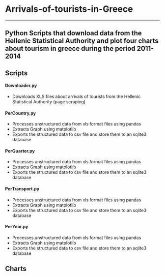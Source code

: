 # Arrivals-of-tourists-in-Greece
--------------------------------------------------------------------------------------------------------------------------------------------------
Python Scripts that download data from the Hellenic Statistical Authority and plot four charts about tourism in greece during the period 2011-2014
--------------------------------------------------------------------------------------------------------------------------------------------------

## Scripts

#### Downloader.py
- Downloads XLS files about arrivals of tourists from the Hellenic Statistical Authority (page scraping)

#### PerCountry.py
- Processes unstructured data from xls format files using pandas
- Extracts Graph using matplotlib
- Exports the structured data to csv file and store them to an sqlite3 database

#### PerQuarter.py
- Processes unstructured data from xls format files using pandas
- Extracts Graph using matplotlib
- Exports the structured data to csv file and store them to an sqlite3 database

#### PerTransport.py
- Processes unstructured data from xls format files using pandas
- Extracts Graph using matplotlib
- Exports the structured data to csv file and store them to an sqlite3 database


#### PerYear.py
- Processes unstructured data from xls format files using pandas
- Extracts Graph using matplotlib
- Exports the structured data to csv file and store them to an sqlite3 database


## Charts
